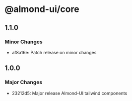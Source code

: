 # @almond-ui/core

## 1.1.0

### Minor Changes

- af8a16e: Patch release on minor changes

## 1.0.0

### Major Changes

- 23212d5: Major release Almond-UI tailwind components
